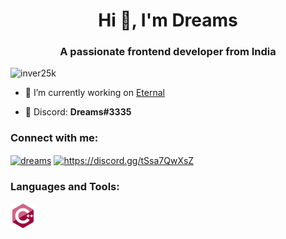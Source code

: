 <h1 align="center">Hi 👋, I'm Dreams</h1>
<h3 align="center">A passionate frontend developer from India</h3>

<p align="left"> <img src="https://komarev.com/ghpvc/?username=inver25k&label=Profile%20views&color=0e75b6&style=flat" alt="inver25k" /> </p>

- 🔭 I’m currently working on [Eternal](https://eternalcheats.xyz/forum/index.php)

- 💬 Discord: **Dreams#3335**

<h3 align="left">Connect with me:</h3>
<p align="left">
<a href="https://www.youtube.com/c/dreams" target="blank"><img align="center" src="https://raw.githubusercontent.com/rahuldkjain/github-profile-readme-generator/master/src/images/icons/Social/youtube.svg" alt="dreams" height="30" width="40" /></a>
<a href="https://discord.gg/https://discord.gg/tSsa7QwXsZ" target="blank"><img align="center" src="https://raw.githubusercontent.com/rahuldkjain/github-profile-readme-generator/master/src/images/icons/Social/discord.svg" alt="https://discord.gg/tSsa7QwXsZ" height="30" width="40" /></a>
</p>

<h3 align="left">Languages and Tools:</h3>
<p align="left"> <a href="https://www.w3schools.com/cpp/" target="_blank"> <img src="https://raw.githubusercontent.com/devicons/devicon/master/icons/cplusplus/cplusplus-original.svg" alt="cplusplus" width="40" height="40"/> </a> </p>
